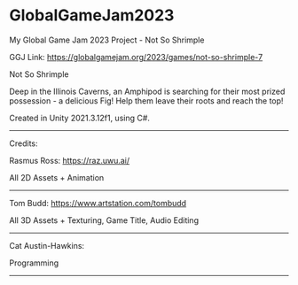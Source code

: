 # GlobalGameJam2023
My Global Game Jam 2023 Project - Not So Shrimple

GGJ Link: https://globalgamejam.org/2023/games/not-so-shrimple-7

Not So Shrimple 

Deep in the Illinois Caverns, an Amphipod is searching for their most prized possession - a delicious Fig! Help them leave their roots and reach the top!

Created in Unity 2021.3.12f1, using C#.

---

Credits: 

Rasmus Ross: https://raz.uwu.ai/ 

All 2D Assets + Animation

---

Tom Budd: https://www.artstation.com/tombudd 

All 3D Assets + Texturing, Game Title, Audio Editing

---

Cat Austin-Hawkins:

Programming

---
